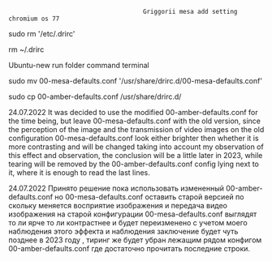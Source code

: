                                          Griggorii mesa add setting chromium os 77

sudo rm '/etc/.drirc'

rm ~/.drirc

Ubuntu-new run folder command terminal

sudo mv 00-mesa-defaults.conf '/usr/share/drirc.d/00-mesa-defaults.conf'

sudo cp 00-amber-defaults.conf /usr/share/drirc.d/

24.07.2022 It was decided to use the modified 00-amber-defaults.conf for the time being, but leave 00-mesa-defaults.conf with the old version, since the perception of the image and the transmission of video images on the old configuration 00-mesa-defaults.conf look either brighter then whether it is more contrasting and will be changed taking into account my observation of this effect and observation, the conclusion will be a little later in 2023, while tearing will be removed by the 00-amber-defaults.conf config lying next to it, where it is enough to read the last lines.

24.07.2022 Принято решение пока использовать измененный 00-amber-defaults.conf но 00-mesa-defaults.conf оставить старой версией по скольку меняется восприятие изображения и передача видео изображения на старой конфигурации 00-mesa-defaults.conf выглядят то ли ярче то ли контрастнее и будет переизменено с учетом моего наблюдения этого эффекта и наблюдения заключение будет чуть позднее в 2023 году , тиринг же будет убран лежащим рядом конфигом 00-amber-defaults.conf где достаточно прочитать последние строки.
